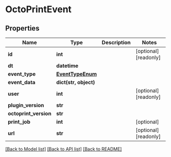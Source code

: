 # OctoPrintEvent

## Properties
Name | Type | Description | Notes
------------ | ------------- | ------------- | -------------
**id** | **int** |  | [optional] [readonly] 
**dt** | **datetime** |  | 
**event_type** | [**EventTypeEnum**](EventTypeEnum.md) |  | 
**event_data** | **dict(str, object)** |  | 
**user** | **int** |  | [optional] [readonly] 
**plugin_version** | **str** |  | 
**octoprint_version** | **str** |  | 
**print_job** | **int** |  | [optional] 
**url** | **str** |  | [optional] [readonly] 

[[Back to Model list]](../README.md#documentation-for-models) [[Back to API list]](../README.md#documentation-for-api-endpoints) [[Back to README]](../README.md)


